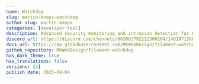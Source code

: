 ```yaml
---
name: Watchdog
slug: martin-knops-watchdog
author_slug: martin-knops
categories: [developer-tool]
description: Advanced security monitoring and intrusion detection for Filament applications.
discord_url: https://discord.com/channels/883083792112300104/1401971368643399820
docs_url: https://raw.githubusercontent.com/MKWebDesign/filament-watchdog/main/README.md
github_repository: MKWebDesign/filament-watchdog
has_dark_theme: true
has_translations: false
versions: [3]
publish_date: 2025-08-04
---
```

